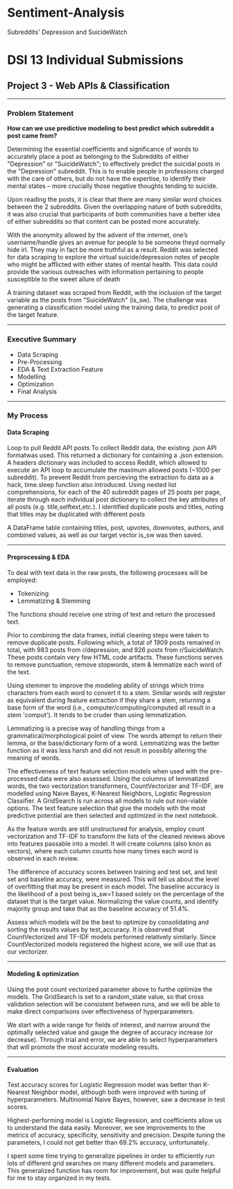 # Sentiment-Analysis
Subreddits' Depression and SuicideWatch

# DSI 13 Individual Submissions
## Project 3 - Web APIs & Classification
---
### Problem Statement

**How can we use predictive modeling to best predict which subreddit a post came from?**

Determining the essential coefficients and significance of words to accurately place a post as belonging to the Subreddits of either "Depression" or "SuicideWatch"; to effectively predict the suicidal posts in the "Depression" subreddit.
This is to enable people in professions charged with the care of others, but do not have the expertise, to identify their mental states – more crucially those negative thoughts tending to suicide. 

Upon reading the posts, it is clear that there are many similar word choices between the 2 subreddits. Given the overlapping nature of both subreddits, it was also crucial that participants of both communities have a better idea of either subreddits so that content can be posted more accurately.

With the anonymity allowed by the advent of the internet, one’s username/handle gives an avenue for people to be someone theyd normally hide irl. They may in fact be more truthful as a result. Reddit was selected for data scraping to explore the virtual suicide/depression notes of people who might be afflicted with either states of mental health. This data could provide the various outreaches with information pertaining to people susceptible to the sweet allure of death

A training dataset was scraped from Reddit, with the inclusion of the target variable as the posts from "SuicideWatch" (is_sw). The challenge was generating a classification model using the training data, to predict post of the target feature. 

---
### Executive Summary

- Data Scraping
- Pre-Processing
- EDA & Text Extraction Feature
- Modelling
- Optimization
- Final Analysis

---
### My Process

#### Data Scraping

Loop to pull Reddit API posts
To collect Reddit data, the existing .json API formatwas used. This returned a dictionary for containing a .json extension. A headers dictionary was included to access Reddit, which allowed to execute an API loop to accumulate the maximum allowed posts (~1000 per subreddit). To prevent Reddit from percieving the extraction fo data as a hack, time.sleep function also introduced. Using nested list comprehensions, for each of the 40 subreddit pages of 25 posts per page, iterate through each individual post dictionary to collect the key attributes of all posts (e.g. title,selftext,etc.). I identified duplicate posts and titles, noting that titles may be duplicated with different posts 

A DataFrame table containing titles, post, upvotes, downvotes, authors, and combined values, as well as our target vector is_sw was then saved.

---
#### Preprocessing & EDA

To deal with text data in the raw posts, the following processes will be employed:
- Tokenizing
- Lemmatizing & Stemming 

The functions should receive one string of text and return the processed text.

Prior to combining the data frames, initial cleaning steps were taken to remove duplicate posts. Following which, a total of 1909 posts remained in total, with 983 posts from r/depression, and 926 posts from r/SuicideWatch. These posts contain very few HTML code artifacts. These functions serves to  remove punctuation, remove stopwords, stem & lemmatize each word of the text. 

Using stemmer to improve the modeling ability of strings which trims characters from each word to convert it to a stem. Similar words will register as equivalent during feature extraction if they share a stem, returning a base form of the word (i.e., computer/computing/computed all result in a stem 'comput'). It tends to be cruder than using lemmatization.

Lemmatizing is a precise way of handling things from a grammatical/morphological point of view. The words attempt to return their lemma, or the base/dictionary form of a word. Lemmatizing was the better function as it was less harsh and did not result in possibly altering the meaning of words.

The effectiveness of text feature selection models when used with the pre-processed data were also assessed. Using the columns of lemmatized words, the two vectorization transformers, CountVectorizer and TF-IDF, are modelled using Naive Bayes, K-Nearest Neighbors, Logistic Regression Classifier. A GridSearch is run across all models to rule out non-viable options. The text feature selection that give the models with the most predictive potential are then selected and optimized in the next notebook.

As the feature words are still unstructured for analysis, employ count vectorization and TF-IDF to transform the lists of the cleaned reviews above into features passable into a model. It will create columns (also knon as vectors), where each column counts how many times each word is observed in each review.

The difference of accuracy scores between training and test set, and test set and baseline accuracy, were measured. This will tell us about the level of overfitting that may be present in each model. The baseline accuracy is the likelihood of a post being is_sw=1 based solely on the percentage of the dataset that is the target value. Normalizing the value counts, and identify majority group and take that as the baseline accuracy of 51.4%.

Assess which models will be the best to optimize by consolidating and sorting the results values by test_accuracy. It is observed that CountVectorized and TF-IDF models performed relatively similarly. Since CountVectorized models registered the highest score, we will use that as our vectorizer.

---
#### Modeling & optimization

Using the post count vectorized parameter above to furthe optimize the models. The GridSearch is set to a random_state value, so that cross validation selection will be consistent between runs, and we will be able to make direct comparisons over effectiveness of hyperparameters.

We start with a wide range for fields of interest, and narrow around the optimally selected value and gauge the degree of accuracy increase (or decrease). Through trial and error, we are able to select hyperparameters that will promote the most accurate modeling results.

---
#### Evaluation
Test accuracy scores for Logistic Regression model was better than K-Nearest Neighbor model, although both were improved with tuning of hyperparameters. Multinomial Naive Bayes, however, saw a decrease in test scores.

Highest-performing model is Logistic Regression, and coefficients allow us to understand the data easily. Moreover, we see improvements to the metrics of accuracy, specificity, sensitivity and precision. Despite tuning the parameters, I could not get better than 69.2% accuracy, unfortunately.

I spent some time trying to generalize pipelines in order to efficiently run lots of different grid searches on many different models and parameters. This generalized function has room for improvement, but was quite helpful for me to stay organized in my tests.




```python

```

